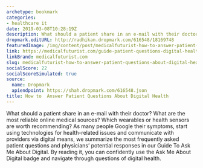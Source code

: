 ```yaml
---
archetype: bookmark
categories:
- healthcare it
date: 2019-03-08T10:28:19Z
description: What should a patient share in an e-mail with their doctor?
dropmark.editURL: http://radhikan.dropmark.com/616548/18169748
featuredImage: /img/content/post/medicalfuturist-how-to-answer-patient-questions-about-digital-health.jpg
link: https://medicalfuturist.com/guide-patient-questions-digital-health
linkBrand: medicalfuturist.com
slug: medicalfuturist-how-to-answer-patient-questions-about-digital-health
socialScore: 22
socialScoreSimulated: true
source:
  name: Dropmark
  apiendpoint: https://shah.dropmark.com/616548.json
title: How to  Answer Patient Questions About Digital Health
---
```

What should a patient share in an e-mail with their doctor? What are the most reliable online medical sources? Which wearables or health sensors are worth recommending? As many people Google their symptoms, start using technologies for health-related issues and communicate with providers via digital means, we summarize the most frequently asked patient questions and physicians’ potential responses in our Guide To Ask Me About Digital. By reading it, you can confidently use the Ask Me About Digital badge and navigate through questions of digital health.

